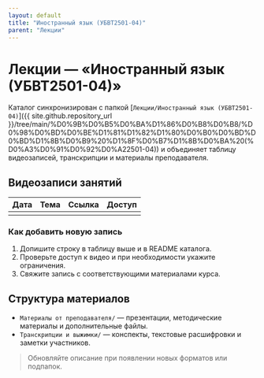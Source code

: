 ```yaml
---
layout: default
title: "Иностранный язык (УБВТ2501-04)"
parent: "Лекции"
---
```


# Лекции — «Иностранный язык (УБВТ2501-04)»

Каталог синхронизирован с папкой [`Лекции/Иностранный язык (УБВТ2501-04)`]({{ site.github.repository_url }}/tree/main/%D0%9B%D0%B5%D0%BA%D1%86%D0%B8%D0%B8/%D0%98%D0%BD%D0%BE%D1%81%D1%82%D1%80%D0%B0%D0%BD%D0%BD%D1%8B%D0%B9%20%D1%8F%D0%B7%D1%8B%D0%BA%20(%D0%A3%D0%91%D0%92%D0%A22501-04)) и объединяет таблицу видеозаписей, транскрипции и материалы преподавателя.

## Видеозаписи занятий

| Дата | Тема | Ссылка | Доступ |
|------|------|--------|--------|
|      |      |        |        |

### Как добавить новую запись

1. Допишите строку в таблицу выше и в README каталога.
2. Проверьте доступ к видео и при необходимости укажите ограничения.
3. Свяжите запись с соответствующими материалами курса.

## Структура материалов

- `Материалы от преподавателя/` — презентации, методические материалы и дополнительные файлы.
- `Транскрипции и выжимки/` — конспекты, текстовые расшифровки и заметки участников.

> Обновляйте описание при появлении новых форматов или подпапок.
